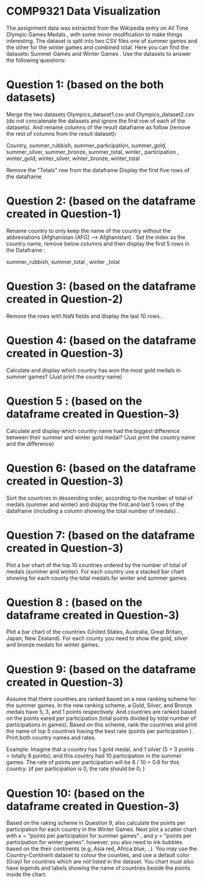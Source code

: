 # COMP9321 Data Visualization
The assignment data was extracted from the Wikipedia entry on All Time Olympic Games Medals , with some minor modification to make things interesting. The dataset is split into two CSV files one of summer games and the other for the winter games and combined total. Here you can find the datasets: Summer Games and Winter Games . Use the datasets to answer the following questions:

# Question 1: (based on the both datasets)
Merge the two datasets Olympics_dataset1.csv and Olympics_dataset2.csv (do not concatenate the datasets and ignore the first row of each of the datasets). And rename columns of the result dataframe as follow (remove the rest of columns from the result dataset):

Country, summer_rubbish, summer_participation, summer_gold, summer_silver, summer_bronze, summer_total, winter_ participation , winter_gold, winter_silver, winter_bronze, winter_total

Remove the "Totals" row from the dataframe
Display the first five rows of the dataframe
# Question 2: (based on the dataframe created in Question-1)
Rename country to only keep the name of the country without the abbreviations (Afghanistan (AFG) --> Afghanistan) . Set the index as the country name, remove below columns and then display the first 5 rows in the Dataframe :

summer_rubbish, summer_total , winter _total
# Question 3: (based on the dataframe created in Question-2)
Remove the rows with NaN fields and display the last 10 rows .
# Question 4: (based on the dataframe created in Question-3)
Calculate and display which country has won the most gold medals in summer games? (Just print the country name)
# Question 5 : (based on the dataframe created in Question-3)
Calculate and display which country name had the biggest difference between their summer and winter gold medal? (Just print the country name and the difference)
# Question 6: (based on the dataframe created in Question-3)
Sort the countries in descending order, according to the number of total of medals (summer and winter) and display the first and last 5 rows of the dataframe (including a column showing the total number of medals) .
# Question 7: (based on the dataframe created in Question-3)
Plot a bar chart of the top 10 countries ordered by the number of total of medals (summer and winter). For each country use a stacked bar chart showing for each county the total medals for winter and summer games.



# Question 8 : (based on the dataframe created in Question-3)
Plot a bar chart of the countries (United States, Australia, Great Britain, Japan, New Zealand). For each county you need to show the gold, silver and bronze medals for winter games. 


# Question 9: (based on the dataframe created in Question-3)
Assume that there countries are ranked based on a new ranking scheme for the summer games. In the new ranking scheme, a Gold, Silver, and Bronze medals have 5, 3, and 1 points respectively. And countries are ranked based on the points eared per participation (total points divided by total number of participations in games). Based on this scheme, rank the countries and print the name of top 5 countries having the best rate (points per participation ). Print both country names and rates.

Example: Imagine that a country has 1 gold medal, and 1 silver (5 + 3 points = totally 8 points); and this country had 10 participation in the summer games. The rate of points per participation will be 8 / 10 = 0.8 for this country. (if per participation is 0, the rate should be 0; )
# Question 10: (based on the dataframe created in Question-3)
Based on the raking scheme in Question 9, also calculate the points per participation for each country in the Winter Games. Next plot a scatter chart with x = "points per participation for summer games" , and y = "points per participation for winter games". 
however, you also need to ink bubbles based on the their continents (e.g, Asia red, Africa blue, ..). You may use the Country-Continent dataset to colour the counties, and use a default color (Gray) for countries which are not listed in the dataset. You chart must also have legends and labels showing the name of countries beside the points inside the chart.
